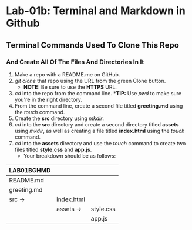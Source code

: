 # Lab-01b: Terminal and Markdown in Github
## Terminal Commands Used To Clone This Repo
### And Create All Of The Files And Directories In It

1. Make a repo with a README.me on GitHub.
1. _git clone_ that repo using the URL from the green Clone button.
    * __NOTE:__ Be sure to use the __HTTPS__ URL.
1. _cd_ into the repo from the command line.
    *__TIP:__ Use _pwd_ to make sure you're in the right directory.
1. From the command line, create a second file titled __greeting.md__ using the _touch_ command.
1. Create the __src__ directory using _mkdir_.
1. _cd_ into the __src__ directory and create a second directory titled __assets__ using _mkdir_, as well as creating a file titled __index.html__ using the _touch_ command.
1. _cd_ into the __assets__ directory and use the _touch_ command to create two files titled __style.css__ and __app.js__.
    * Your breakdown should be as follows:   

| LAB01BGHMD  |            |           |
|-------------|------------|-----------|
| README.md   |            |           |
| greeting.md |            |           |
| src &#8594; | index.html |           |
|             | assets &#8594; | style.css |
|             |            | app.js    |

